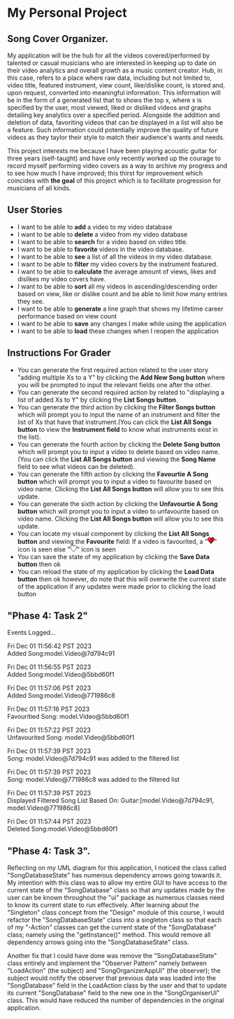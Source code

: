 # My Personal Project


## Song Cover Organizer.

My application will be the hub for all the videos covered/performed by talented or casual musicians who are interested in keeping up to date 
on their video analytics and overall growth as a music content creator. Hub, in this case, refers to a place where raw data,
including but not limited to, video title, featured instrument, view count, like/dislike count, is stored and, upon request, converted into meaningful information. 
This information will be in the form of a generated list that to shows the top x, where x is specified by the user, most viewed, liked or disliked videos and 
graphs detailing key analytics over a specified period. Alongside the addition and deletion of data, favoriting videos that can be displayed in a list will also be a feature.
Such information could potentially improve the quality of future videos as they taylor their style to match their audience's wants and needs.

This project interests me because I have been playing acoustic guitar for three years (self-taught) and 
have only recently worked up the courage to record myself performing video covers as a way to archive my progress and to 
see how much I have improved; this thirst for improvement which coincides with **the goal** of this project which is to facilitate progression
for musicians of all kinds.

## User Stories

- I want to be able to **add** a video to my video database
- I want to be able to **delete** a video from my video database
- I want to be able to **search** for a video based on video title.
- I want to be able to **favorite** videos in the video database.
- I want to be able to **see** a list of all the videos in my video database.
- I want to be able to **filter** my video covers by the instrument featured.
- I want to be able to **calculate** the average amount of views, likes and dislikes my video covers have.
- I want to be able to **sort** all my videos in ascending/descending order based on view, like or dislike count and be able to limit how many entries they see. 
- I want to be able to **generate** a line graph that shows my lifetime career performance based on view count 
- I want to be able to **save** any changes I make while using the application
- I want to be able to **load** these changes when I reopen the application

## Instructions For Grader
- You can generate the first required action related to the user story "adding multiple Xs to a Y" by clicking the **Add New Song button** where you will be prompted to input the relevant fields one after the other.
- You can generate the second required action by related to "displaying a list of added Xs to Y" by clicking the **List Songs button**.
- You can generate the third action by clicking the **Filter Songs button** which will prompt you to input the name of an instrument and filter the list of Xs that have that instrument.(You can click the **List All Songs button** to view the **Instrument field** to know what instruments exist in the list).
- You can generate the fourth action by clicking the **Delete Song button** which will prompt you to input a video to delete based on video name. (You can click the **List All Songs button** and viewing the **Song Name** field to see what videos can be deleted).
- You can generate the fifth action by clicking the **Favourtie A Song button** which will prompt you to input a video to favourite based on video name. Clicking the **List All Songs button** will allow you to see this update.
- You can generate the sixth action by clicking the **Unfavourtie A Song button** which will prompt you to input a video to unfavourite based on video name. Clicking the **List All Songs button** will allow you to see this update.
- You can locate my visual component by clicking the **List All Songs button** and viewing the **Favourite** field: If a video is favourited, a "<img src="./data/favourited.png" height="15" width="15">" icon is seen else "<img src="./data/unfavourited.png" height="15" width="15">" icon is seen
- You can save the state of my application by clicking the **Save Data button** then ok
- You can reload the state of my application by clicking the **Load Data button** then ok however, do note that this will overwrite the current state of the application if any updates were made prior to clicking the load button

## "Phase 4: Task 2"
Events Logged...

Fri Dec 01 11:56:42 PST 2023\
Added Song:model.Video@7d794c91

Fri Dec 01 11:56:55 PST 2023\
Added Song:model.Video@5bbd60f1

Fri Dec 01 11:57:06 PST 2023\
Added Song:model.Video@771986c8

Fri Dec 01 11:57:16 PST 2023\
Favouritied Song: model.Video@5bbd60f1

Fri Dec 01 11:57:22 PST 2023\
Unfavourited Song: model.Video@5bbd60f1

Fri Dec 01 11:57:39 PST 2023\
Song: model.Video@7d794c91 was added to the filtered list

Fri Dec 01 11:57:39 PST 2023\
Song: model.Video@771986c8 was added to the filtered list

Fri Dec 01 11:57:39 PST 2023\
Displayed Filtered Song List Based On: Guitar:[model.Video@7d794c91, model.Video@771986c8]

Fri Dec 01 11:57:44 PST 2023\
Deleted Song:model.Video@5bbd60f1

## "Phase 4: Task 3".

Reflecting on my UML diagram for this application, I noticed the class called "SongDatabaseState" has numerous dependency arrows going towards it. 
My intention with this class was to allow my entire GUI to have access to the current state of the "SongDatabase" class so that any updates made by the user can be known throughout 
the "ui" package as numerous classes need to know its current state to run effectively. After learning about the "Singleton" class concept from the "Design" module of this course,
I would refactor the "SongDatabaseState" class into a singleton class so that each of my "-Action" classes can get the current state of the "SongDatabase" class; namely using the "getInstance()" method.
This would remove all dependency arrows going into the "SongDatabaseState" class. 

Another fix that I could have done was remove the "SongDatabaseState" class entirely and implement the "Observer Pattern" namely between "LoadAction" (the subject) and "SongOrganizerAppUI" (the observer);
the subject would notify the observer that previous data was loaded into the "SongDatabase" field in the LoadAction class by the user and that to update its current "SongDatabase" field to the new one in the "SongOrganiserUI" class. This would have reduced the number of dependencies in the original application.



  